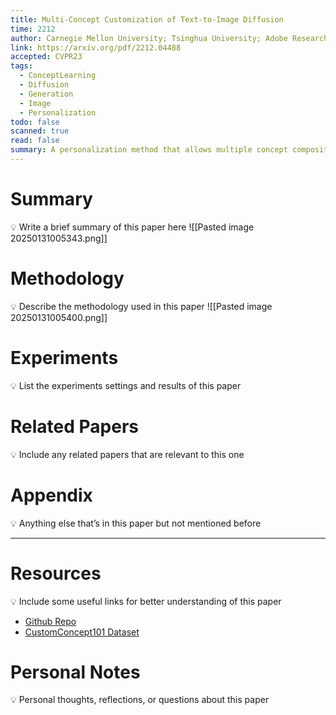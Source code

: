```yaml
---
title: Multi-Concept Customization of Text-to-Image Diffusion
time: 2212
author: Carnegie Mellon University; Tsinghua University; Adobe Research
link: https://arxiv.org/pdf/2212.04488
accepted: CVPR23
tags:
  - ConceptLearning
  - Diffusion
  - Generation
  - Image
  - Personalization
todo: false
scanned: true
read: false
summary: A personalization method that allows multiple concept composition by finetuning attention kv matrices.
---
```

# Summary
💡 Write a brief summary of this paper here
![[Pasted image 20250131005343.png]]
# Methodology
💡 Describe the methodology used in this paper
![[Pasted image 20250131005400.png]]
# Experiments
💡 List the experiments settings and results of this paper

# Related Papers
💡 Include any related papers that are relevant to this one

# Appendix
💡 Anything else that’s in this paper but not mentioned before

---
# Resources
💡 Include some useful links for better understanding of this paper
- [Github Repo](https://github.com/adobe-research/custom-diffusion)
- [CustomConcept101 Dataset](https://www.cs.cmu.edu/~custom-diffusion/dataset.html)
# Personal Notes
💡 Personal thoughts, reflections, or questions about this paper